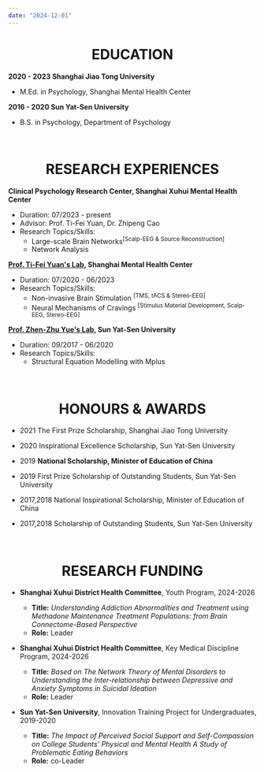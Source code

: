 ```yaml
---
date: "2024-12-01"
---
```


<h1 style="text-align: center;">EDUCATION</h1>

**2020 - 2023 Shanghai Jiao Tong University**

-   M.Ed. in Psychology, Shanghai Mental Health Center

**2016 - 2020 Sun Yat-Sen University**

-   B.S. in Psychology, Department of Psychology

<br> <h1 style="text-align: center;">RESEARCH EXPERIENCES</h1>

**Clinical Psychology Research Center, Shanghai Xuhui Mental Health Center**

-   Duration: 07/2023 - present <br>
-   Advisor: Prof. Ti-Fei Yuan, Dr. Zhipeng Cao <br>
-   Research Topics/Skills:
    -   Large-scale Brain Networks<sup>\[Scalp-EEG & Source Reconstruction\]</sup>
    -   Network Analysis

[**Prof. Ti-Fei Yuan's Lab**](https://psy.sjtu.edu.cn/index.php?m=content&c=index&a=show&catid=11221&id=225)**, Shanghai Mental Health Center**

-   Duration: 07/2020 - 06/2023 <br>
-   Research Topics/Skills:
    -   Non-invasive Brain Stimulation <sup>\[TMS, tACS & Stereo-EEG\]</sup>
    -   Neural Mechanisms of Cravings <sup>\[Stimulus Material Development, Scalp-EEG, Stereo-EEG\]</sup>

[**Prof. Zhen-Zhu Yue's Lab**](https://psy.sysu.edu.cn/teacher/312)**, Sun Yat-Sen University**

-   Duration: 09/2017 - 06/2020 <br>
-   Research Topics/Skills:
    -   Structural Equation Modelling with Mplus

<br> <h1 style="text-align: center;">HONOURS & AWARDS</h1>

-   2021 The First Prize Scholarship, Shanghai Jiao Tong University

-   2020 Inspirational Excellence Scholarship, Sun Yat-Sen University

-   2019 **National Scholarship, Minister of Education of China**

-   2019 First Prize Scholarship of Outstanding Students, Sun Yat-Sen University

-   2017,2018 National Inspirational Scholarship, Minister of Education of China

-   2017,2018 Scholarship of Outstanding Students, Sun Yat-Sen University

<br><h1 style="text-align: center;">RESEARCH FUNDING</h1>

-   **Shanghai Xuhui District Health Committee**, Youth Program, 2024-2026

    -   **Title:** *Understanding Addiction Abnormalities and Treatment using Methadone Maintenance Treatment Populations: from Brain Connectome-Based Perspective*
    -   **Role:** Leader

-   **Shanghai Xuhui District Health Committee**, Key Medical Discipline Program, 2024-2026

    -   **Title:** *Based on The Network Theory of Mental Disorders to Understanding the Inter-relationship between Depressive and Anxiety Symptoms in Suicidal Ideation*
    -   **Role:** Leader

-   **Sun Yat-Sen University**, Innovation Training Project for Undergraduates, 2019-2020

    -   **Title:** *The Impact of Perceived Social Support and Self-Compassion on College Students' Physical and Mental Health A Study of Problematic Eating Behaviors*
    -   **Role:** co-Leader
